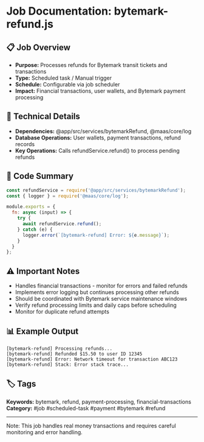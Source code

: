 # Job Documentation: bytemark-refund.js

## 📋 Job Overview
- **Purpose:** Processes refunds for Bytemark transit tickets and transactions
- **Type:** Scheduled task / Manual trigger
- **Schedule:** Configurable via job scheduler
- **Impact:** Financial transactions, user wallets, and Bytemark payment processing

## 🔧 Technical Details
- **Dependencies:** @app/src/services/bytemarkRefund, @maas/core/log
- **Database Operations:** User wallets, payment transactions, refund records
- **Key Operations:** Calls refundService.refund() to process pending refunds

## 📝 Code Summary
```javascript
const refundService = require('@app/src/services/bytemarkRefund');
const { logger } = require('@maas/core/log');

module.exports = {
  fn: async (input) => {
    try {
      await refundService.refund();
    } catch (e) {
      logger.error(`[bytemark-refund] Error: ${e.message}`);
    }
  }
};
```

## ⚠️ Important Notes
- Handles financial transactions - monitor for errors and failed refunds
- Implements error logging but continues processing other refunds
- Should be coordinated with Bytemark service maintenance windows
- Verify refund processing limits and daily caps before scheduling
- Monitor for duplicate refund attempts

## 📊 Example Output
```
[bytemark-refund] Processing refunds...
[bytemark-refund] Refunded $15.50 to user ID 12345
[bytemark-refund] Error: Network timeout for transaction ABC123
[bytemark-refund] Stack: Error stack trace...
```

## 🏷️ Tags
**Keywords:** bytemark, refund, payment-processing, financial-transactions
**Category:** #job #scheduled-task #payment #bytemark #refund

---
Note: This job handles real money transactions and requires careful monitoring and error handling.